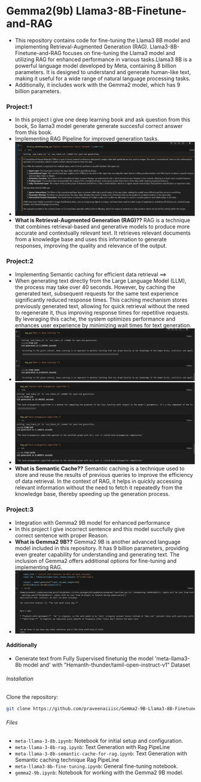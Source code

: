 # Gemma2(9b) Llama3-8B-Finetune-and-RAG

- This repository contains code for fine-tuning the Llama3 8B model and implementing Retrieval-Augmented Generation (RAG). Llama3-8B-Finetune-and-RAG focuses on fine-tuning the Llama3 model and utilizing RAG for enhanced performance in various tasks.Llama3 8B is a powerful language model developed by Meta, containing 8 billion parameters. It is designed to understand and generate human-like text, making it useful for a wide range of natural language processing tasks.
- Additionally, it includes work with the Gemma2 model, which has 9 billion parameters.

### Project:1
- In this project i give one deep learning book and ask question from this book, So llama3 model generate generate succesful correct answer from this book. 
- Implementing RAG Pipeline for improved generation tasks.
- ![Result](image-1.png)
- **What is Retrieval-Augmented Generation (RAG)??**
RAG is a technique that combines retrieval-based and generative models to produce more accurate and contextually relevant text. It retrieves relevant documents from a knowledge base and uses this information to generate responses, improving the quality and relevance of the output.

### Project:2
- Implementing Semantic caching for efficient data retrieval ==>
- When generating text directly from the Large Language Model (LLM), the process may take over 40 seconds. However, by caching the generated text, subsequent requests for the same text experience significantly reduced response times. This caching mechanism stores previously generated text, allowing for quick retrieval without the need to regenerate it, thus improving response times for repetitive requests. By leveraging this cache, the system optimizes performance and enhances user experience by minimizing wait times for text generation.
- ![Result](<Screenshot 2024-07-06 203437.png>)
- ![alt text](image.png)
- **What is Semantic Cache??**
Semantic caching is a technique used to store and reuse the results of previous queries to improve the efficiency of data retrieval. In the context of RAG, it helps in quickly accessing relevant information without the need to fetch it repeatedly from the knowledge base, thereby speeding up the generation process.


### Project:3
- Integration with Gemma2 9B model for enhanced performance
- In this project I give incorrect sentence and this model succfully give correct sentence with proper Reason.
- **What is Gemma2 9B??**
Gemma2 9B is another advanced language model included in this repository. It has 9 billion parameters, providing even greater capability for understanding and generating text. The inclusion of Gemma2 offers additional options for fine-tuning and implementing RAG.
- ![Result](image-2.png)

#### Additionally
- Generate text from Fully Supervised finetunig the model 'meta-llama3-8b model and' with "Hemanth-thunder/tamil-open-instruct-v1" Dataset

###### Installation
Clone the repository:
```bash
git clone https://github.com/praveenaiiisc/Gemma2-9B-Llama3-8B-Finetune-and-RAG-Project.git
```

###### Files
- `meta-llama-3-8b.ipynb`: Notebook for initial setup and configuration.
- `meta-llama-3-8b-rag.ipynb`: Text Generation with Rag PipeLine 
- `meta-llama-3-8b-semantic-cache-for-rag.ipynb`: Text Generation with Semantic caching technique Rag PipeLine
- `meta-llama3-8b-fine-tuning.ipynb`: General fine-tuning notebook.
- `gemma2-9b.ipynb`: Notebook for working with the Gemma2 9B model.